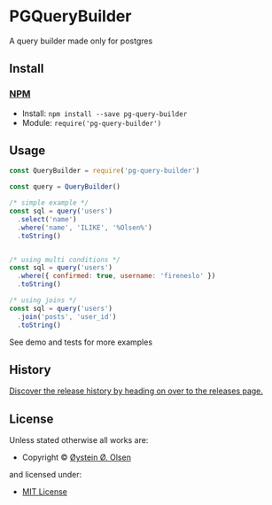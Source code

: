 <!-- TITLE/ -->

<h1>PGQueryBuilder</h1>

<!-- /TITLE -->


<!-- BADGES/ -->



<!-- /BADGES -->


<!-- DESCRIPTION/ -->

A query builder made only for postgres

<!-- /DESCRIPTION -->


<!-- INSTALL/ -->

<h2>Install</h2>

<a href="https://npmjs.com" title="npm is a package manager for javascript"><h3>NPM</h3></a><ul>
<li>Install: <code>npm install --save pg-query-builder</code></li>
<li>Module: <code>require('pg-query-builder')</code></li></ul>

<!-- /INSTALL -->


## Usage
```js
const QueryBuilder = require('pg-query-builder')

const query = QueryBuilder()

/* simple example */
const sql = query('users')
  .select('name')
  .where('name', 'ILIKE', '%Olsen%')
  .toString()


/* using multi conditions */
const sql = query('users')
  .where({ confirmed: true, username: 'fireneslo' })
  .toString()

/* using joins */
const sql = query('users')
  .join('posts', 'user_id')
  .toString()


```

See demo and tests for more examples

<!-- HISTORY/ -->

<h2>History</h2>

<a href="https://github.com/FireNeslo/pg-query-builder/releases">Discover the release history by heading on over to the releases page.</a>

<!-- /HISTORY -->


<!-- LICENSE/ -->

<h2>License</h2>

Unless stated otherwise all works are:

<ul><li>Copyright &copy; <a href="https://github.com/FireNeslo">Øystein Ø. Olsen</a></li></ul>

and licensed under:

<ul><li><a href="http://spdx.org/licenses/MIT.html">MIT License</a></li></ul>

<!-- /LICENSE -->
